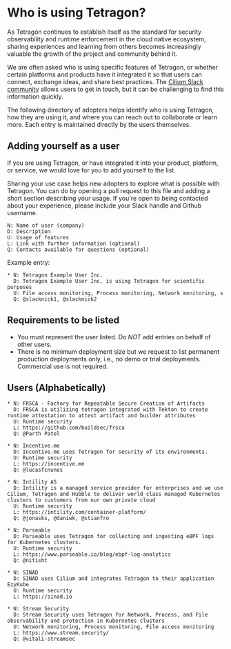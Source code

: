 Who is using Tetragon?
====================

As Tetragon continues to establish itself as the standard for security observability and runtime enforcement in the cloud native ecosystem, sharing experiences and learning from others becomes increasingly valuable the growth of the project and community behind it.

We are often asked who is using specific features of Tetragon, or whether certain platforms and products have it integrated it so that users can connect, exchange ideas, and share best practices. The [Cilium Slack community](https://slack.cilium.io) allows users to get in touch, but it can be challenging to find this information quickly.

The following directory of adopters helps identify who is using Tetragon, how they are using it, and where you can reach out to collaborate or learn more. Each entry is maintained directly by the users themselves.

Adding yourself as a user
-------------------------

If you are using Tetragon, or have integrated it into your product, platform, or service, we would love for you to add yourself to the list.

Sharing your use case helps new adopters to explore what is possible with Tetragon. You can do by opening a pull request to this file and adding a short section describing your usage. If you're open to being contacted about your experience, please include your Slack handle and Github username.

    N: Name of user (company)
    D: Description
    U: Usage of features
    L: Link with further information (optional)
    Q: Contacts available for questions (optional)

Example entry:

    * N: Tetragon Example User Inc.
      D: Tetragon Example User Inc. is using Tetragon for scientific purposes
      U: File access monitoring, Process monitoring, Network monitoring, s
      Q: @slacknick1, @slacknick2

Requirements to be listed
-------------------------

* You must represent the user listed. Do *NOT* add entries on behalf of
   other users.
* There is no minimum deployment size but we request to list permanent
   production deployments only, i.e., no demo or trial deployments. Commercial
   use is not required.

Users (Alphabetically)
----------------------

    * N: FRSCA - Factory for Repeatable Secure Creation of Artifacts
      D: FRSCA is utilizing tetragon integrated with Tekton to create runtime attestation to attest artifact and builder attributes
      U: Runtime security 
      L: https://github.com/buildsec/frsca
      Q: @Parth Patel

    * N: Incentive.me
      D: Incentive.me uses Tetragon for security of its environments.
      U: Runtime security
      L: https://incentive.me
      Q: @lucasfcnunes

    * N: Intility AS
      D: Intility is a managed service provider for enterprises and we use Cilium, Tetragon and Hubble to deliver world class managed Kubernetes clusters to customers from our own private cloud
      U: Runtime security
      L: https://intility.com/container-platform/
      Q: @jonasks, @daniwk, @stianfro

    * N: Parseable
      D: Parseable uses Tetragon for collecting and ingesting eBPF logs for Kubernetes clusters.
      U: Runtime security
      L: https://www.parseable.io/blog/ebpf-log-analytics
      Q: @nitisht

    * N: SINAD
      D: SINAD uses Cilium and integrates Tetragon to their application EzyKube 
      U: Runtime security
      L: https://sinad.io 

    * N: Stream Security
      D: Stream Security uses Tetragon for Network, Process, and File observability and protection in Kubernetes clusters
      U: Network monitoring, Process monitoring, File access monitoring
      L: https://www.stream.security/
      Q: @vitali-streamsec